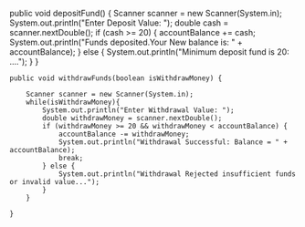 public void depositFund() {
Scanner scanner = new Scanner(System.in);
System.out.println("Enter Deposit Value: ");
double cash = scanner.nextDouble();
if (cash >= 20) {
accountBalance += cash;
System.out.println("Funds deposited.Your New balance is: " + accountBalance);
} else {
System.out.println("Minimum deposit fund is 20: ....");
}
}

    public void withdrawFunds(boolean isWithdrawMoney) {

        Scanner scanner = new Scanner(System.in);
        while(isWithdrawMoney){
            System.out.println("Enter Withdrawal Value: ");
            double withdrawMoney = scanner.nextDouble();
            if (withdrawMoney >= 20 && withdrawMoney < accountBalance) {
                accountBalance -= withdrawMoney;
                System.out.println("Withdrawal Successful: Balance = " + accountBalance);
                break;
            } else {
                System.out.println("Withdrawal Rejected insufficient funds or invalid value...");
            }
        }

    }